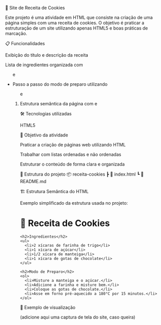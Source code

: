 🍪 Site de Receita de Cookies

Este projeto é uma atividade em HTML que consiste na criação de uma página simples com uma receita de cookies. O objetivo é praticar a estruturação de um site utilizando apenas HTML5 e boas práticas de marcação.

📋 Funcionalidades

Exibição do título e descrição da receita

Lista de ingredientes organizada com <ul> e <li>

Passo a passo do modo de preparo utilizando <ol> e <li>

Estrutura semântica da página com <head> e <body>

🛠️ Tecnologias utilizadas

HTML5

🎯 Objetivo da atividade

Praticar a criação de páginas web utilizando HTML

Trabalhar com listas ordenadas e não ordenadas

Estruturar o conteúdo de forma clara e organizada

📂 Estrutura do projeto
📦 receita-cookies
 ┣ 📜 index.html
 ┗ 📜 README.md

🏗️ Estrutura Semântica do HTML

Exemplo simplificado da estrutura usada no projeto:

<!DOCTYPE html>
<html lang="pt-BR">
  <head>
    <meta charset="UTF-8">
    <title>Receita de Cookies</title>
  </head>
  <body>
    <h1>🍪 Receita de Cookies</h1>
    
    <h2>Ingredientes</h2>
    <ul>
      <li>2 xícaras de farinha de trigo</li>
      <li>1 xícara de açúcar</li>
      <li>1/2 xícara de manteiga</li>
      <li>1 xícara de gotas de chocolate</li>
    </ul>
    
    <h2>Modo de Preparo</h2>
    <ol>
      <li>Misture a manteiga e o açúcar.</li>
      <li>Adicione a farinha e misture bem.</li>
      <li>Coloque as gotas de chocolate.</li>
      <li>Asse em forno pré-aquecido a 180°C por 15 minutos.</li>
    </ol>
  </body>
</html>

📸 Exemplo de visualização

(adicione aqui uma captura de tela do site, caso queira)
